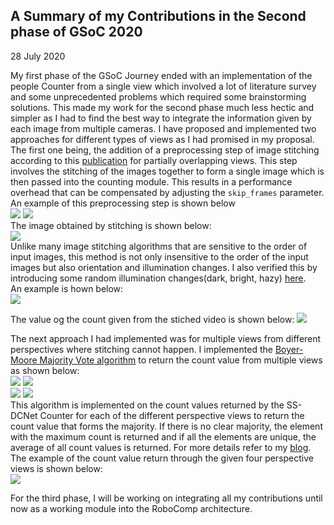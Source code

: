 ## A Summary of my Contributions in the Second phase of GSoC 2020  

28 July 2020

My first phase of the GSoC Journey ended with an implementation of the people Counter from a single view which involved a lot of literature survey and some unprecedented problems which required some brainstorming solutions. This made my work for the second phase much less hectic and simpler as I had to find the best way to integrate the information given by each image from multiple cameras. I have proposed and implemented two approaches for different types of views as I had promised in my proposal.  
The first one being, the addition of a preprocessing step of image stitching according to this [publication](http://matthewalunbrown.com/papers/ijcv2007.pdf) for partially overlapping views. This step involves the stitching of the images together to form a single image which is then passed into the counting module. This results in a performance overhead that can be compensated by adjusting the `skip_frames` parameter.  
An example of this preprocessing step is shown below  
![](images/image1.jpg)
![](images/image2.jpg)  
The image obtained by stitching is shown below:  
![](images/stitched.jpg)  
Unlike many image stitching algorithms that are sensitive to the order of input images, this method is not only insensitive to the order of the input images but also orientation and illumination changes. I also verified this by introducing some random illumination changes(dark, bright, hazy) [here](https://github.com/niveditarufus/ImageStitching).  
An example is hown below:  
![](images/stitchedVideo.gif)  

The value og the count given from the stiched video is shown below: 
![](images/stitched.gif)  

The next approach I had implemented was for multiple views from different perspectives where stitching cannot happen. I implemented the [Boyer-Moore Majority Vote algorithm](https://www.cs.utexas.edu/~moore/best-ideas/mjrty/) to return the count value from multiple views as shown below:  
![](images/cam1.jpg)
![](images/cam2.jpg)  
![](images/cam3.jpg)
![](images/cam4.jpg)  
This algorithm is implemented on the count values returned by the SS-DCNet Counter for each of the different perspective views to return the count value that forms the majority. If there is no clear majority, the element with the maximum count is returned and if all the elements are unique, the average of all count values is returned. For more details refer to my [blog](https://niveditarufus.github.io/).  
The example of the count value return through the given four perspective views is shown below:  
![](images/mv1.gif)  

For the third phase, I will be working on integrating all my contributions until now as a working module into the RoboComp architecture.  
